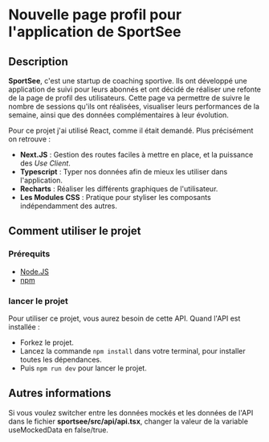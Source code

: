 # Nouvelle page profil pour l'application de SportSee

## Description
**SportSee**, c'est une startup de coaching sportive. Ils ont développé une application de suivi pour leurs abonnés et ont décidé de réaliser une refonte de la page de profil des utilisateurs. Cette page va permettre de suivre le nombre de sessions qu'ils ont réalisées, visualiser leurs performances de la semaine, ainsi que des données complémentaires à leur évolution. 

Pour ce projet j'ai utilisé React, comme il était demandé. Plus précisément on retrouve :
- **Next.JS** : Gestion des routes faciles à mettre en place, et la puissance des *Use Client*.
- **Typescript** : Typer nos données afin de mieux les utiliser dans l'application.
- **Recharts** : Réaliser les différents graphiques de l'utilisateur.
- **Les Modules CSS** : Pratique pour styliser les composants indépendamment des autres.

## Comment utiliser le projet
### Prérequits
- [Node.JS](https://nodejs.org/fr)
- [npm](https://github.com/npm/documentation)

### lancer le projet
Pour utiliser ce projet, vous aurez besoin de cette API. Quand l'API est installée : 

- Forkez le projet.
- Lancez la commande `npm install` dans votre terminal, pour installer toutes les dépendances.
- Puis `npm run dev` pour lancer le projet.

## Autres informations
Si vous voulez switcher entre les données mockés et les données de l'API dans le fichier **sportsee/src/api/api.tsx**, changer la valeur de la variable useMockedData en false/true.
